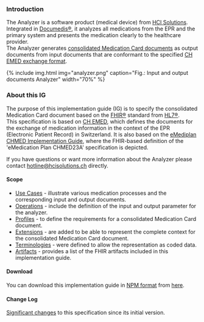 ### Introduction
The Analyzer is a software product (medical device) from [HCI Solutions](https://www.hcisolutions.ch/de/). Integrated in [Documedis®](https://www.hcisolutions.ch/de/medication-solutions/documedis.php), it analyzes all medications from the EPR and the primary system and presents the medication clearly to the healthcare provider.   
The Analyzer generates [consolidated Medication Card documents](StructureDefinition-analyzer-out-bundle.html) as output documents from input documents that are conformant to the specified [CH EMED exchange format](http://fhir.ch/ig/ch-emed/index.html).

{% include img.html img="analyzer.png" caption="Fig.: Input and output documents Analyzer" width="70%" %}
### About this IG

The purpose of this implementation guide (IG) is to specify the consolidated Medication Card document based on the [FHIR®](https://www.hl7.org/fhir/) standard from [HL7®](https://www.hl7.org/).   
This specification is based on [CH EMED](https://fhir.ch/ig/ch-emed), which defines the documents for the exchange of medication information in the context of the EPR (Electronic Patient Record) in Switzerland. It is also based on the [eMediplan CHMED Implementation Guide](https://chmed.emediplan.ch/fhir/), where the FHIR-based definition of the 'eMedication Plan CHMED23A' specification is depicted.

If you have questions or want more information about the Analyzer please contact <hotline@hcisolutions.ch> directly.

#### Scope
* [Use Cases](usecases.html) - illustrate various medication processes and the corresponding input and output documents.
* [Operations](operations.html) - include the definition of the input and output parameter for the analyzer.
* [Profiles](profiles.html) - to define the requirements for a consolidated Medication Card document.
* [Extensions](extensions.html) - are added to be able to represent the complete context for the consolidated Medication Card document.
* [Terminologies](terminology.html) - were defined to allow the representation as coded data.
* [Artifacts](artifacts.html) - provides a list of the FHIR artifacts included in this implementation guide.

####  Download
You can download this implementation guide in [NPM format](https://confluence.hl7.org/display/FHIR/NPM+Package+Specification) from [here](package.tgz).

#### Change Log
[Significant changes](changelog.html) to this specification since its initial version.
